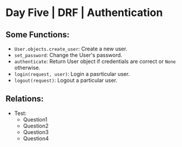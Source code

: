 # Day Five | DRF | Authentication

## Some Functions:
- `User.objects.create_user`: Create a new user.
- `set_password`: Change the User's password.
- `authenticate`: Return User object if credentials are correct or `None` otherwise.
- `login(request, user)`: Login a pasrticular user.
- `logout(request)`: Logout a particular user.


## Relations:
- Test:
  - Question1 
  - Question2
  - Question3
  - Question4